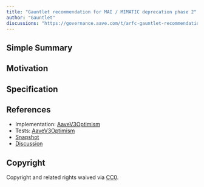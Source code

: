 ```yaml
---
title: "Gauntlet recommendation for MAI / MIMATIC deprecation phase 2"
author: "Gauntlet"
discussions: "https://governance.aave.com/t/arfc-gauntlet-recommendation-for-mai-mimatic-deprecation-phase-2/15957"
---
```


## Simple Summary

## Motivation

## Specification

## References

- Implementation: [AaveV3Optimism](https://github.com/bgd-labs/aave-proposals-v3/blob/main/src/20240122_AaveV3Optimism_GauntletRecommendationForMAIMIMATICDeprecationPhase2/AaveV3Optimism_GauntletRecommendationForMAIMIMATICDeprecationPhase2_20240122.sol)
- Tests: [AaveV3Optimism](https://github.com/bgd-labs/aave-proposals-v3/blob/main/src/20240122_AaveV3Optimism_GauntletRecommendationForMAIMIMATICDeprecationPhase2/AaveV3Optimism_GauntletRecommendationForMAIMIMATICDeprecationPhase2_20240122.t.sol)
- [Snapshot](https://snapshot.org/#/aave.eth/proposal/0x67a6941140c0c0662cfbf99254100f58930afb6763b8040c4bdbd0dfbb2a952b)
- [Discussion](https://governance.aave.com/t/arfc-gauntlet-recommendation-for-mai-mimatic-deprecation-phase-2/15957)

## Copyright

Copyright and related rights waived via [CC0](https://creativecommons.org/publicdomain/zero/1.0/).
